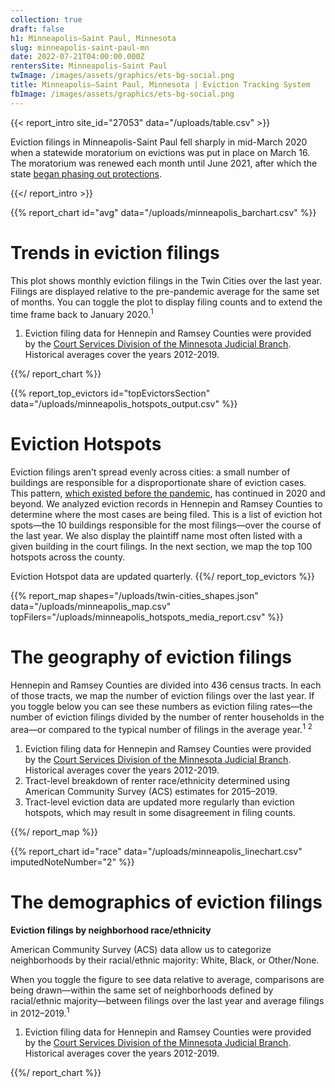 ```yaml
---
collection: true
draft: false
h1: Minneapolis–Saint Paul, Minnesota
slug: minneapolis-saint-paul-mn
date: 2022-07-21T04:00:00.000Z
rentersSite: Minneapolis-Saint Paul
twImage: /images/assets/graphics/ets-bg-social.png
title: Minneapolis–Saint Paul, Minnesota | Eviction Tracking System
fbImage: /images/assets/graphics/ets-bg-social.png
---
```


{{< report_intro site_id="27053" data="/uploads/table.csv" >}}



Eviction filings in Minneapolis-Saint Paul fell sharply in mid-March 2020 when a statewide moratorium on evictions was put in place on March 16. The moratorium was renewed each month until June 2021, after which the state [began phasing out protections](https://nlihc.org/resource/minnesotas-eviction-moratorium-ramp).





{{</ report_intro >}}



{{% report_chart id="avg" data="/uploads/minneapolis_barchart.csv" %}}

# Trends in eviction filings

This plot shows monthly eviction filings in the Twin Cities over the last year. Filings are displayed relative to the pre-pandemic average for the same set of months. You can toggle the plot to display filing counts and to extend the time frame back to January 2020.<sup>1</sup>

1. Eviction filing data for Hennepin and Ramsey Counties were provided by the [Court Services Division of the Minnesota Judicial Branch](https://www.mncourts.gov/State-Court-Administrators-Office/Court-Services.aspx). Historical averages cover the years 2012-2019.

{{%/ report_chart %}}



{{% report_top_evictors id="topEvictorsSection" data="/uploads/minneapolis_hotspots_output.csv" %}}
# Eviction Hotspots

Eviction filings aren’t spread evenly across cities: a small number of buildings are responsible for a disproportionate share of eviction cases. This pattern, [which existed before the pandemic](https://evictionlab.org/top-evicting-landlords-drive-us-eviction-crisis/), has continued in 2020 and beyond. We analyzed eviction records in Hennepin and Ramsey Counties to determine where the most cases are being filed. This is a list of eviction hot spots—the 10 buildings responsible for the most filings—over the course of the last year. We also display the plaintiff name most often listed with a given building in the court filings. In the next section, we map the top 100 hotspots across the county.

Eviction Hotspot data are updated quarterly.
{{%/ report_top_evictors %}}



{{% report_map shapes="/uploads/twin-cities_shapes.json" data="/uploads/minneapolis_map.csv" topFilers="/uploads/minneapolis_hotspots_media_report.csv" %}}

# The geography of eviction filings

Hennepin and Ramsey Counties are divided into 436 census tracts. In each of those tracts, we map the number of eviction filings over the last year. If you toggle below you can see these numbers as eviction filing rates—the number of eviction filings divided by the number of renter households in the area—or compared to the typical number of filings in the average year.<sup>1</sup> <sup>2</sup>

1. Eviction filing data for Hennepin and Ramsey Counties were provided by the [Court Services Division of the Minnesota Judicial Branch](https://www.mncourts.gov/State-Court-Administrators-Office/Court-Services.aspx). Historical averages cover the years 2012-2019.
2. Tract-level breakdown of renter race/ethnicity determined using American Community Survey (ACS) estimates for 2015–2019.
3. Tract-level eviction data are updated more regularly than eviction hotspots, which may result in some disagreement in filing counts.

{{%/ report_map %}}



{{% report_chart id="race" data="/uploads/minneapolis_linechart.csv" imputedNoteNumber="2" %}}

# The demographics of eviction filings

**Eviction filings by neighborhood race/ethnicity**

American Community Survey (ACS) data allow us to categorize neighborhoods by their racial/ethnic majority: White, Black, or Other/None. 

When you toggle the figure to see data relative to average, comparisons are being drawn—within the same set of neighborhoods defined by racial/ethnic majority—between filings over the last year and average filings in 2012–2019.<sup>1</sup>

1. Eviction filing data for Hennepin and Ramsey Counties were provided by the [Court Services Division of the Minnesota Judicial Branch](https://www.mncourts.gov/State-Court-Administrators-Office/Court-Services.aspx). Historical averages cover the years 2012-2019.


{{%/ report_chart %}}